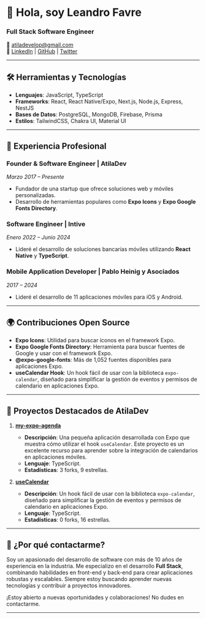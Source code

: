 # 👋 Hola, soy Leandro Favre

### Full Stack Software Engineer
📧 [atiladevelop@gmail.com](mailto:atiladevelop@gmail.com)  
🔗 [LinkedIn](https://linkedin.com/in/leandro-f-7a06a8171) | [GitHub](https://github.com/AtilaDev) | [Twitter](https://twitter.com/FavreLeandro)

---

## 🛠️ Herramientas y Tecnologías
- **Lenguajes**: JavaScript, TypeScript
- **Frameworks**: React, React Native/Expo, Next.js, Node.js, Express, NestJS
- **Bases de Datos**: PostgreSQL, MongoDB, Firebase, Prisma
- **Estilos**: TailwindCSS, Chakra UI, Material UI

---

## 💼 Experiencia Profesional
### Founder & Software Engineer | AtilaDev
*Marzo 2017 – Presente*
- Fundador de una startup que ofrece soluciones web y móviles personalizadas.
- Desarrollo de herramientas populares como **Expo Icons** y **Expo Google Fonts Directory**.

### Software Engineer | Intive
*Enero 2022 – Junio 2024*
- Lideré el desarrollo de soluciones bancarias móviles utilizando **React Native** y **TypeScript**.

### Mobile Application Developer | Pablo Heinig y Asociados
*2017 – 2024*
- Lideré el desarrollo de 11 aplicaciones móviles para iOS y Android.

---

## 🌍 Contribuciones Open Source
- **Expo Icons**: Utilidad para buscar íconos en el framework Expo.
- **Expo Google Fonts Directory**: Herramienta para buscar fuentes de Google y usar con el framework Expo.
- **@expo-google-fonts**: Más de 1,052 fuentes disponibles para aplicaciones Expo.
- **useCalendar Hook**: Un hook fácil de usar con la biblioteca `expo-calendar`, diseñado para simplificar la gestión de eventos y permisos de calendario en aplicaciones Expo.

---

## 📂 Proyectos Destacados de AtilaDev
1. **[my-expo-agenda](https://github.com/AtilaDev-team/my-expo-agenda)**  
   - **Descripción**: Una pequeña aplicación desarrollada con Expo que muestra cómo utilizar el hook `useCalendar`. Este proyecto es un excelente recurso para aprender sobre la integración de calendarios en aplicaciones móviles.
   - **Lenguaje**: TypeScript.
   - **Estadísticas**: 3 forks, 9 estrellas.

2. **[useCalendar](https://github.com/AtilaDev-team/useCalendar)**  
   - **Descripción**: Un hook fácil de usar con la biblioteca `expo-calendar`, diseñado para simplificar la gestión de eventos y permisos de calendario en aplicaciones Expo.
   - **Lenguaje**: TypeScript.
   - **Estadísticas**: 0 forks, 16 estrellas.

---

## 🚀 ¿Por qué contactarme?
Soy un apasionado del desarrollo de software con más de 10 años de experiencia en la industria. Me especializo en el desarrollo **Full Stack**, combinando habilidades en front-end y back-end para crear aplicaciones robustas y escalables. Siempre estoy buscando aprender nuevas tecnologías y contribuir a proyectos innovadores.

¡Estoy abierto a nuevas oportunidades y colaboraciones! No dudes en contactarme.

---
